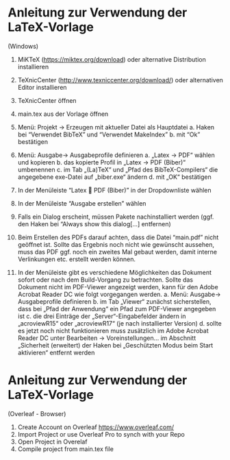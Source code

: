 # Anleitung zur Verwendung der LaTeX-Vorlage
(Windows)

1.	MiKTeX (https://miktex.org/download) oder alternative Distribution installieren
2.	TeXnicCenter (http://www.texniccenter.org/download/) oder alternativen Editor installieren
3.	TeXnicCenter öffnen
4.	main.tex aus der Vorlage öffnen
5.	Menü: Projekt -> Erzeugen mit aktueller Datei als Hauptdatei
  a.	Haken bei “Verwendet BibTeX” und “Verwendet MakeIndex”
  b.	mit “Ok” bestätigen
6.	Menü: Ausgabe-> Ausgabeprofile definieren
  a.	„Latex -> PDF“ wählen und kopieren
  b.	das kopierte Profil in „Latex -> PDF (Biber)“ umbenennen
  c.	im Tab „(La)TeX“ und „Pfad des BibTeX-Compilers“ die angegebene exe-Datei auf „biber.exe“ ändern
  d.	mit „OK“ bestätigen
 
7.	In der Menüleiste “Latex  PDF (Biber)” in der Dropdownliste wählen
8.	In der Menüleiste “Ausgabe erstellen”   wählen
9.	Falls ein Dialog erscheint, müssen Pakete nachinstalliert werden (ggf. den Haken bei “Always show this dialog[…] entfernen)
10.	Beim Erstellen des PDFs darauf achten, dass die Datei “main.pdf” nicht geöffnet ist. Sollte das Ergebnis noch nicht wie gewünscht aussehen, muss das PDF ggf. noch ein zweites Mal gebaut werden, damit interne Verlinkungen etc. erstellt werden können.
11.	In der Menüleiste gibt es verschiedene Möglichkeiten das Dokument sofort oder nach dem Build-Vorgang zu betrachten.   Sollte das Dokument nicht im PDF-Viewer angezeigt werden, kann für den Adobe Acrobat Reader DC wie folgt vorgegangen werden.
  a.	Menü: Ausgabe-> Ausgabeprofile definieren
  b.	im Tab „Viewer“ zunächst sicherstellen, dass bei „Pfad der Anwendung“ ein Pfad zum PDF-Viewer angegeben ist
  c.	die drei Einträge der „Server“-Eingabefelder ändern in „acroviewR15“ oder „acroviewR17“ (je nach installierter Version)
  d.	sollte es jetzt noch nicht funktionieren muss zusätzlich im Adobe Acrobat Reader DC unter Bearbeiten -> Voreinstellungen… im Abschnitt „Sicherheit (erweitert) der Haken bei „Geschützten Modus beim Start aktivieren“ entfernt werden
 
# Anleitung zur Verwendung der LaTeX-Vorlage
(Overleaf - Browser)

1.	Create Account on Overleaf https://www.overleaf.com/
2.	Import Project or use Overleaf Pro to synch with your Repo
3.	Open Project in Overelaf
4.	Compile project from main.tex file
